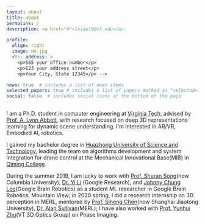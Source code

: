 ```yaml
---
layout: about
title: about
permalink: /
description: <a href="#">lxiaol9@vt.edu</a>.

profile:
  align: right
  image: me.jpg
  <!-- address: >
    <p>555 your office number</p>
    <p>123 your address street</p>
    <p>Your City, State 12345</p> -->

news: true  # includes a list of news items
selected_papers: true # includes a list of papers marked as "selected={true}"
social: false  # includes social icons at the bottom of the page
---
```


I am a Ph.D. student in computer engineering at [Virginia Tech](https://vt.edu/), advised by [Prof. A. Lynn Abbott](https://ece.vt.edu/people/profile/abbott),
with research focused on deep 3D representations learning for dynamic scene understanding. I'm interested in AR/VR, Embodied AI, robotics.

I gained my bachelor degree in [Huazhong University of Science and Technology](http://english.hust.edu.cn/), leading the team on algorithms development and system
integration for drone control at the Mechanical Innovational Base(MIB) in [Qiming College](http://qiming.hust.edu.cn).

During the summer 2019, I am lucky to work with [Prof. Shuran Song](https://shurans.github.io/)(now Columbia University), [Dr. Yi Li](https://ericyi.github.io/) (Google Research), and [Johnny Chung Lee](https://research.google/people/105767/)(Google Brain Robotics) as a student ML researcher in Google Brain Robotics, Mountain View; in 2020 spring, I did a research internship on 3D perception in MERL, mentored by [Prof. Siheng Chen](https://users.ece.cmu.edu/~sihengc/)(now Shanghai Jiaotong University), [Dr. Alan Sullivan](https://www.merl.com/people/sullivan)(MERL); I have also worked with [Prof. Yunhui Zhu](https://renayuki.wixsite.com/3doptics/people)(VT 3D Optics Group) on Phase Imaging.     

